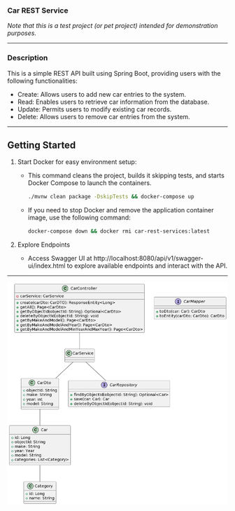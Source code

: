 ### Car REST Service

*Note that this is a test project (or pet project) intended for demonstration purposes.*
***

### Description
This is a simple REST API built using Spring Boot, providing users with the following functionalities:

 - Create: Allows users to add new car entries to the system.
 - Read: Enables users to retrieve car information from the database.
 - Update: Permits users to modify existing car records.
 - Delete: Allows users to remove car entries from the system.

***
## Getting Started

1. Start Docker for easy environment setup:
   - This command cleans the project, builds it skipping tests, and starts Docker Compose to launch the containers.

       ```bash
       ./mvnw clean package -DskipTests && docker-compose up 
       ```

   - If you need to stop Docker and remove the application container image, use the following command:

       ```bash
       docker-compose down && docker rmi car-rest-services:latest
       ```
     
2. Explore Endpoints
      - Access Swagger UI at http://localhost:8080/api/v1/swagger-ui/index.html to explore available endpoints and interact with the API.
***

   ![UML Diagram](diagram.png)
